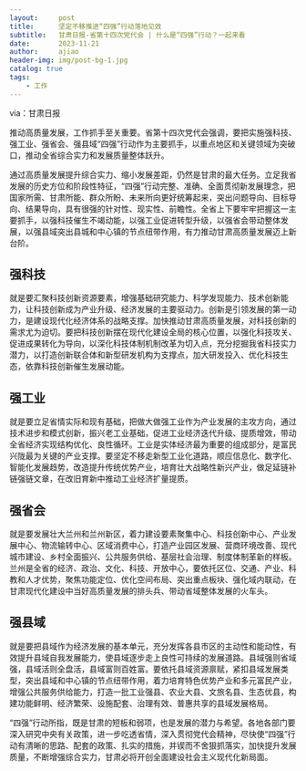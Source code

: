 ```yaml
---
layout:     post
title:      坚定不移推进“四强”行动落地见效
subtitle:   甘肃日报-省第十四次党代会 | 什么是“四强”行动？一起来看
date:       2023-11-21
author:     ajiao
header-img: img/post-bg-1.jpg
catalog: true
tags:
    - 工作
---
```

via：甘肃日报

推动高质量发展，工作抓手至关重要。省第十四次党代会强调，要把实施强科技、强工业、强省会、强县域“四强”行动作为主要抓手，以重点地区和关键领域为突破口，推动全省综合实力和发展质量整体跃升。

通过高质量发展提升综合实力、缩小发展差距，仍然是甘肃的最大任务。立足我省发展的历史方位和阶段性特征，“四强”行动完整、准确、全面贯彻新发展理念，把国家所需、甘肃所能、群众所盼、未来所向更好统筹起来，突出问题导向、目标导向、结果导向，具有很强的针对性、现实性、前瞻性。全省上下要牢牢把握这一主要抓手，以强科技催生不竭动能，以强工业促进转型升级，以强省会带动整体发展，以强县域突出县城和中心镇的节点纽带作用，有力推动甘肃高质量发展迈上新台阶。

## 强科技
就是要汇聚科技创新资源要素，增强基础研究能力、科学发现能力、技术创新能力，让科技创新成为产业升级、经济发展的主要驱动力。创新是引领发展的第一动力，是建设现代化经济体系的战略支撑。加快推动甘肃高质量发展，对科技创新的需求尤为迫切。要把科技创新摆在现代化建设全局的核心位置，以强化科技攻关、促进成果转化为导向，以深化科技体制机制改革为切入点，充分挖掘我省科技实力潜力，以打造创新联合体和新型研发机构为支撑点，加大研发投入、优化科技生态，依靠科技创新催生发展动能。

## 强工业
就是要立足省情实际和现有基础，把做大做强工业作为产业发展的主攻方向，通过技术进步和模式创新，振兴老工业基础，促进工业经济迭代升级、提质增效，带动全省经济实现结构优化、良性循环。工业是实体经济最为重要的组成部分，是富民兴陇最为关键的产业支撑。要坚定不移走新型工业化道路，顺应信息化、数字化、智能化发展趋势，改造提升传统优势产业，培育壮大战略性新兴产业，做足延链补链强链文章，在改旧育新中推动工业经济扩量提质。

## 强省会 
就是要发展壮大兰州和兰州新区，着力建设要素聚集中心、科技创新中心、产业发展中心、物流输转中心、区域消费中心，打造产业园区发展、营商环境改善、现代城市建设、乡村全面振兴、公共服务供给、基层社会治理、制度体制革新的样板。兰州是全省的经济、政治、文化、科技、开放中心，要依托区位、交通、产业、科教和人才优势，聚焦功能定位、优化空间布局、突出重点板块、强化域内联动，在甘肃现代化建设中当好高质量发展的排头兵、带动省域整体发展的火车头。

## 强县域 

就是要把县域作为经济发展的基本单元，充分发挥各县市区的主动性和能动性，有效提升县域自我发展能力，使县域逐步走上良性可持续的发展道路。县域强则省域强，县域活则全盘活，县域富则百姓富。要依托县域资源禀赋，紧扣县域发展类型，突出县域和中心镇的节点纽带作用，着力培育特色优势产业和多元富民产业，增强公共服务供给能力，打造一批工业强县、农业大县、文旅名县、生态优县，构建功能鲜明、经济繁荣、设施配套、治理有效、普惠共享的县域发展格局。

“四强”行动所指，既是甘肃的短板和弱项，也是发展的潜力与希望。各地各部门要深入研究中央有关政策，进一步吃透省情，深入贯彻党代会精神，尽快使“四强”行动有清晰的思路、配套的政策、扎实的措施，并锲而不舍狠抓落实，加快提升发展质量，不断增强综合实力，甘肃必将开创全面建设社会主义现代化新局面。
